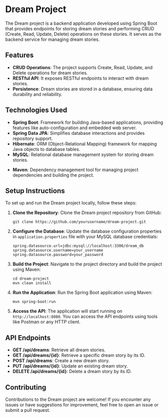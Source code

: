 # Dream Project

The Dream project is a backend application developed using Spring Boot that provides endpoints for storing dream stories and performing CRUD (Create, Read, Update, Delete) operations on these stories. It serves as the backend service for managing dream stories.

## Features

- **CRUD Operations**: The project supports Create, Read, Update, and Delete operations for dream stories.
- **RESTful API**: It exposes RESTful endpoints to interact with dream stories.
- **Persistence**: Dream stories are stored in a database, ensuring data durability and reliability.
<!-- - **Security**: Implements basic security measures to protect endpoints and ensure authorized access to the API. -->

## Technologies Used

- **Spring Boot**: Framework for building Java-based applications, providing features like auto-configuration and embedded web server.
- **Spring Data JPA**: Simplifies database interactions and provides repository support.
- **Hibernate**: ORM (Object-Relational Mapping) framework for mapping Java objects to database tables.
- **MySQL**: Relational database management system for storing dream stories.
<!-- - **Spring Security**: Provides authentication and authorization features to secure the API endpoints. -->
- **Maven**: Dependency management tool for managing project dependencies and building the project.
<!-- - **JUnit**: Testing framework for unit testing the application components. -->

## Setup Instructions

To set up and run the Dream project locally, follow these steps:

1. **Clone the Repository**: Clone the Dream project repository from GitHub:

    ```
    git clone https://github.com/yourusername/dream-project.git
    ```

2. **Configure the Database**: Update the database configuration properties in `application.properties` file with your MySQL database credentials:

    ```properties
    spring.datasource.url=jdbc:mysql://localhost:3306/dream_db
    spring.datasource.username=your_username
    spring.datasource.password=your_password
    ```

3. **Build the Project**: Navigate to the project directory and build the project using Maven:

    ```
    cd dream-project
    mvn clean install
    ```

4. **Run the Application**: Run the Spring Boot application using Maven:

    ```
    mvn spring-boot:run
    ```

5. **Access the API**: The application will start running on `http://localhost:8080`. You can access the API endpoints using tools like Postman or any HTTP client.

## API Endpoints

- **GET /api/dreams**: Retrieve all dream stories.
- **GET /api/dreams/{id}**: Retrieve a specific dream story by its ID.
- **POST /api/dreams**: Create a new dream story.
- **PUT /api/dreams/{id}**: Update an existing dream story.
- **DELETE /api/dreams/{id}**: Delete a dream story by its ID.

<!-- ## Authentication

The Dream project implements basic authentication for securing the API endpoints. Users need to authenticate themselves before accessing the protected resources. You can configure users, roles, and access permissions based on your requirements. -->

## Contributing

Contributions to the Dream project are welcome! If you encounter any issues or have suggestions for improvement, feel free to open an issue or submit a pull request.

<!-- ## License

The Dream project is licensed under the MIT License. -->
